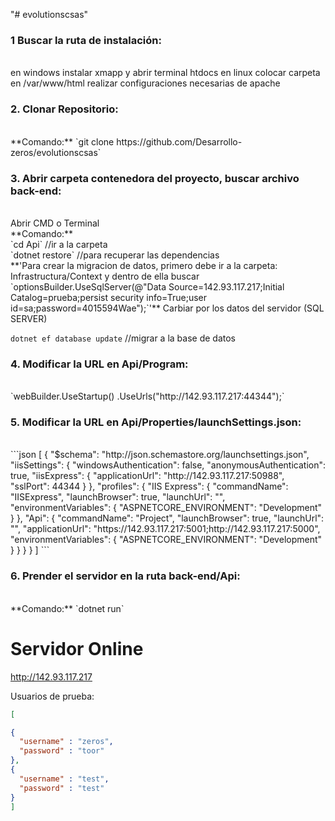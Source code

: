 "# evolutionscsas" 



<h3>1 Buscar la ruta de instalación: </h3>
<br>
en windows instalar xmapp y abrir terminal htdocs
en linux colocar carpeta en /var/www/html 
realizar configuraciones necesarias de apache

<h3>2. Clonar Repositorio: </h3>
<br>
**Comando:**
`git clone https://github.com/Desarrollo-zeros/evolutionscsas`




<h3>3. Abrir carpeta contenedora del proyecto, buscar archivo back-end: </h3>
<br>
Abrir CMD o Terminal
<br>
**Comando:**
<br>
`cd Api`  //ir a la carpeta
<br>
`dotnet restore` //para recuperar las dependencias
<br>
**'Para crear la migracion de datos, primero debe ir a la carpeta:
 Infrastructura/Context y dentro de ella buscar `optionsBuilder.UseSqlServer(@"Data Source=142.93.117.217;Initial Catalog=prueba;persist security info=True;user id=sa;password=4015594Wae");`'**
Carbiar por los datos del servidor (SQL SERVER)
<br>

`dotnet ef database update` //migrar a la base de datos



<h3>4. Modificar la URL en Api/Program: </h3>
<br>
`webBuilder.UseStartup<Startup>()
                        .UseUrls("http://142.93.117.217:44344");`
<br>

<h3>5. Modificar la URL en Api/Properties/launchSettings.json: </h3>
<br>
```json
[
{
   "$schema": "http://json.schemastore.org/launchsettings.json",
   "iisSettings": {
     "windowsAuthentication": false,
     "anonymousAuthentication": true,
     "iisExpress": {
       "applicationUrl": "http://142.93.117.217:50988",
       "sslPort": 44344
     }
   },
   "profiles": {
     "IIS Express": {
       "commandName": "IISExpress",
       "launchBrowser": true,
       "launchUrl": "",
       "environmentVariables": {
         "ASPNETCORE_ENVIRONMENT": "Development"
       }
     },
     "Api": {
       "commandName": "Project",
       "launchBrowser": true,
       "launchUrl": "",
       "applicationUrl": "https://142.93.117.217:5001;http://142.93.117.217:5000",
       "environmentVariables": {
         "ASPNETCORE_ENVIRONMENT": "Development"
       }
     }
   }
 }
]
```
<h3>6. Prender el servidor en la ruta back-end/Api: </h3>
<br>
**Comando:**
`dotnet run`


<h1>Servidor Online</h1>

http://142.93.117.217

Usuarios de prueba:

```json
[

{
  "username" : "zeros",
  "password" : "toor"
},
{
  "username" : "test",
  "password" : "test"
}
]
```
